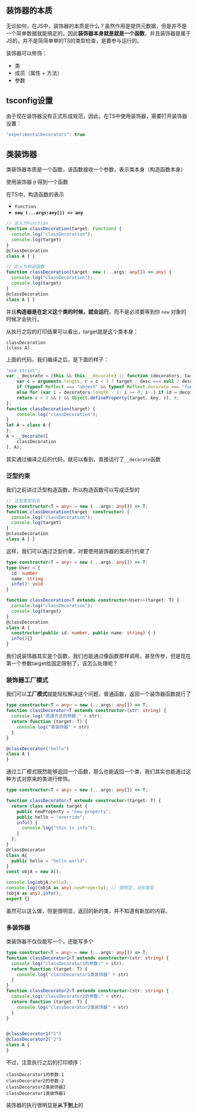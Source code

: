 ## 装饰器的本质

无论如何，在JS中，装饰器的本质是什么？虽然作用是提供元数据，但是并不是一个简单数据就能搞定的，因此**装饰器本身就是就是一个函数**，并且装饰器是属于JS的，并不是简简单单的TS的类型检查，是要参与运行的。

装饰器可以修饰：

- 类
- 成员（属性 + 方法）
- 参数

## tsconfig设置

由于现在装饰器没有正式形成规范，因此，在TS中使用装饰器，需要打开装饰器设置：

```typescript
"experimentalDecorators": true
```

## 类装饰器

类装饰器本质是一个函数，该函数接收一个参数，表示类本身（构造函数本身）

使用装饰器 `@` 得到一个函数

在TS中，构造函数的表示

- `Function`
- **`new (...args:any[]) => any`**

```typescript
// 定义为Function
function classDecoration(target: Function) { 
  console.log("classDecoration");
  console.log(target)
}
@classDecoration
class A { }
```

```typescript
// 定义为构造函数
function classDecoration(target: new (...args: any[]) => any) {
  console.log("classDecoration");
  console.log(target)
}
@classDecoration
class A { }
```

并且**构造器是在定义这个类的时候，就会运行**。而不是必须要等到你 `new` 对象的时候才会执行。

从执行之后的打印结果可以看出，target就是这个类本身：

```text
classDecoration
[class A]
```

上面的代码，我们编译之后，是下面的样子：

```javascript
"use strict";
var __decorate = (this && this.__decorate) || function (decorators, target, key, desc) {
    var c = arguments.length, r = c < 3 ? target : desc === null ? desc = Object.getOwnPropertyDescriptor(target, key) : desc, d;
    if (typeof Reflect === "object" && typeof Reflect.decorate === "function") r = Reflect.decorate(decorators, target, key, desc);
    else for (var i = decorators.length - 1; i >= 0; i--) if (d = decorators[i]) r = (c < 3 ? d(r) : c > 3 ? d(target, key, r) : d(target, key)) || r;
    return c > 3 && r && Object.defineProperty(target, key, r), r;
};
function classDecoration(target) {
    console.log("classDecoration");
}
let A = class A {
};
A = __decorate([
    classDecoration
], A);
```

其实通过编译之后的代码，就可以看到，直接运行了`__decorate`函数

### 泛型约束

我们之前讲过泛型构造函数，所以构造函数可以写成泛型的

```typescript
// 泛型类型别名
type constructor<T = any> = new (...args: any[]) => T;
function classDecoration(target: constructor) {
  console.log("classDecoration");
  console.log(target)
}
@classDecoration
class A { }
```

这样，我们可以通过泛型约束，对要使用装饰器的类进行约束了

```typescript
type constructor<T = any> = new (...args: any[]) => T;
type User = {
  id: number
  name: string
  info(): void
}

function classDecoration<T extends constructor<User>>(target: T) {
  console.log("classDecoration");
  console.log(target)
}
@classDecoration
class A { 
  constructor(public id: number, public name: string) { }
  info(){}
}
```

我们说装饰器其实是个函数，我们也能通过像函数那样调用，甚至传参，但是现在第一个参数target给固定限制了，该怎么处理呢？

### 装饰器工厂模式

我们可以**工厂模式**就能轻松解决这个问题，普通函数，返回一个装饰器函数就行了

```typescript
type constructor<T = any> = new (...args: any[]) => T;
function classDecorator<T extends constructor>(str: string) {
  console.log("普通方法的参数:" + str);
  return function (target: T) { 
    console.log("类装饰器" + str)  
  }
}

@classDecorator("hello")
class A { 
}
```

通过工厂模式既然能够返回一个函数，那么也能返回一个类，我们其实也能通过这种方式对原来的类进行修饰。

```typescript
type constructor<T = any> = new (...args: any[]) => T;

function classDecorator<T extends constructor>(target: T) {
  return class extends target {
    public newProperty = "new property";
    public hello = "override";
    info() {
      console.log("this is info");
    }
  };
}
@classDecorator
class A{ 
  public hello = "hello world";
}
const objA = new A();

console.log(objA.hello);
console.log((objA as any).newProperty); // 很明显，没有类型
(objA as any).info();
export {}
```

虽然可以这么做，但是很明显，返回的新的类，并不知道有新加的内容。

### 多装饰器

类装饰器不仅仅能写一个，还能写多个

```typescript
type constructor<T = any> = new (...args: any[]) => T;
function classDecorator1<T extends constructor>(str: string) {
  console.log("classDecorator1的参数:" + str);
  return function (target: T) { 
    console.log("classDecorator1类装饰器" + str)  
  }
}
function classDecorator2<T extends constructor>(str: string) {
  console.log("classDecorator2的参数:" + str);
  return function (target: T) { 
    console.log("classDecorator2类装饰器" + str)  
  }
}


@classDecorator1("1")
@classDecorator2("2")
class A { 
}
```

不过，注意执行之后的打印顺序：

```text
classDecorator1的参数:1
classDecorator2的参数:2
classDecorator2类装饰器2
classDecorator1类装饰器1
```

装饰器的执行很明显是**从下到上**的